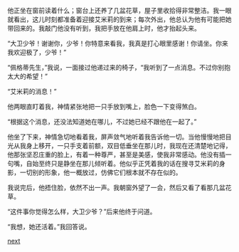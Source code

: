 
他正坐在窗前读着什么；窗台上还养了几盆花草，屋子里收拾得非常整洁。我一眼就看出，这儿时刻都准备着迎接艾米莉的到来；每次外出，他总认为他有可能把她带回来的。我敲门他没有听到，我把手放在他肩上时，他才抬起头来。

“大卫少爷！谢谢你，少爷！你特意来看我，我真是打心眼里感谢！你请坐。你来我欢迎极了，少爷！”

“佩格蒂先生，”我说，一面接过他递过来的椅子，“我听到了一点消息。不过你别抱太大的希望！”

“艾米莉的消息！”

他两眼直盯着我，神情紧张地把一只手放到嘴上，脸色一下变得煞白。

“根据这个消息，还没法知道她在哪儿，不过她已经不跟他在一起了。”

他坐了下来，神情急切地看着我，屏声敛气地听着我告诉他一切。当他慢慢地把目光从我身上移开，一只手支着前额，双目低垂坐在那儿时，我现在还清楚地记得，他那张坚忍庄重的脸上，有着一种尊严，甚至是美感，使我非常感动。他没有插一句嘴，自始至终只是静坐在那儿倾听着。他似乎正凭着我的话在搜寻艾米莉的身影，一切别的形象，他一概放过，仿佛它们根本就不存在似的。

我说完后，他捂住脸，依然不出一声。我朝窗外望了一会，然后又看了看那几盆花草。

“这件事你觉得怎么样，大卫少爷？”后来他终于问道。

“我想，她还活着。”我回答说。

[next](page598)